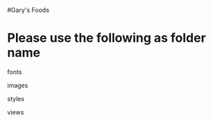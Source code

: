 #Gary's Foods

Please use the following as folder name
========================================

fonts

images

styles

views
